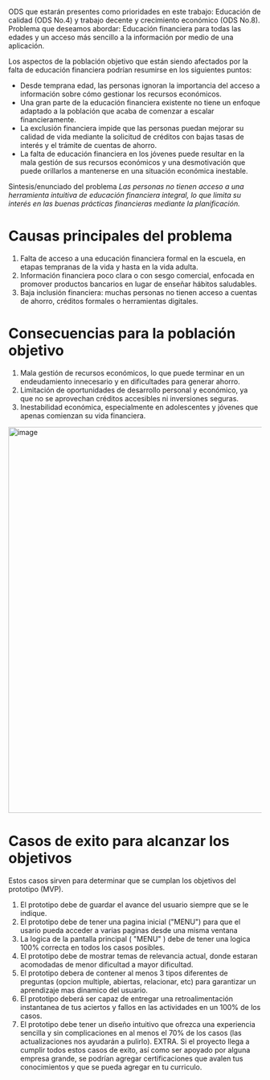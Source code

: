 ODS que estarán presentes como prioridades en este trabajo: Educación de calidad (ODS No.4) y trabajo decente y crecimiento económico (ODS No.8).
Problema que deseamos abordar: Educación financiera para todas las edades y un acceso más sencillo a la información por medio de una aplicación.

Los aspectos de la población objetivo que están siendo afectados por la falta de educación financiera podrían resumirse en los siguientes puntos:

- Desde temprana edad, las personas ignoran la importancia del acceso a información sobre cómo gestionar los recursos económicos.
- Una gran parte de la educación financiera existente no tiene un enfoque adaptado a la población que acaba de comenzar a escalar financieramente.
- La exclusión financiera impide que las personas puedan mejorar su calidad de vida mediante la solicitud de créditos con bajas tasas de interés y el trámite de cuentas de ahorro.
- La falta de educación financiera en los jóvenes puede resultar en la mala gestión de sus recursos económicos y una desmotivación que puede orillarlos a mantenerse en una situación económica inestable. 

Sintesis/enunciado del problema
*Las personas no tienen acceso a una herramienta intuitiva de educación financiera integral, lo que limita su interés en las buenas prácticas financieras mediante la planificación.*

# Causas principales del problema
1. Falta de acceso a una educación financiera formal en la escuela, en etapas tempranas de la vida y hasta en la vida adulta.
2. Información financiera poco clara o con sesgo comercial, enfocada en promover productos bancarios en lugar de enseñar hábitos saludables.
3. Baja inclusión financiera: muchas personas no tienen acceso a cuentas de ahorro, créditos formales o herramientas digitales.

# Consecuencias para la población objetivo
1. Mala gestión de recursos económicos, lo que puede terminar en un endeudamiento innecesario y en dificultades para generar ahorro.
2. Limitación de oportunidades de desarrollo personal y económico, ya que no se aprovechan créditos accesibles ni inversiones seguras.
3. Inestabilidad económica, especialmente en adolescentes y jóvenes que apenas comienzan su vida financiera.

<img width="1024" height="768" alt="image" src="https://github.com/user-attachments/assets/865b3f49-2191-4133-910d-c14f698c7351" />

# Casos de exito para alcanzar los objetivos

Estos casos sirven para determinar que se cumplan los objetivos del prototipo (MVP).

1. El prototipo debe de guardar el avance del usuario siempre que se le indique.
2. El prototipo debe de tener una pagina inicial ("MENU") para que el usario pueda acceder a varias paginas desde una misma ventana
3. La logica de la pantalla principal ( "MENU" ) debe de tener una logica 100% correcta en todos los casos posibles.
4. El prototipo debe de mostrar temas de relevancia actual, donde estaran acomodadas de menor dificultad a mayor dificultad.
5. El prototipo debera de contener al menos 3 tipos diferentes de preguntas (opcion multiple, abiertas, relacionar, etc) para garantizar un aprendizaje mas dinamico del usuario.
6. El prototipo deberá ser capaz de entregar una retroalimentación instantanea de tus aciertos y fallos en las actividades en un 100% de los casos.
7. El prototipo debe tener un diseño intuitivo que ofrezca una experiencia sencilla y sin complicaciones en al menos el 70% de los casos (las actualizaciones nos ayudarán a pulirlo).
EXTRA. Si el proyecto llega a cumplir todos estos casos de exito, así como ser apoyado por alguna empresa grande, se podrían agregar certificaciones que avalen tus conocimientos y que se pueda agregar en tu curriculo.
